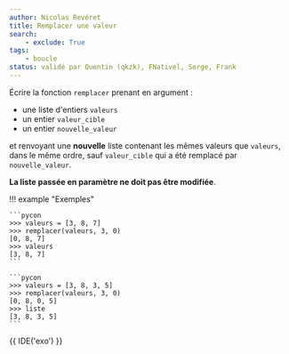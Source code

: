 ```yaml
---
author: Nicolas Revéret
title: Remplacer une valeur
search:
    - exclude: True
tags:
    - boucle
status: validé par Quentin (qkzk), FNativel, Serge, Frank
---
```

Écrire la fonction `remplacer` prenant en argument :

* une liste d'entiers `valeurs`
* un entier `valeur_cible`
* un entier `nouvelle_valeur`

et renvoyant une **nouvelle** liste contenant les mêmes valeurs que `valeurs`, dans le même ordre, sauf `valeur_cible` qui a été remplacé par `nouvelle_valeur`. 

**La liste passée en paramètre ne doit pas être modifiée**.

!!! example "Exemples"

    ```pycon
    >>> valeurs = [3, 8, 7]
    >>> remplacer(valeurs, 3, 0)
    [0, 8, 7]
    >>> valeurs
    [3, 8, 7]
    ```

    ```pycon
    >>> valeurs = [3, 8, 3, 5]
    >>> remplacer(valeurs, 3, 0)
    [0, 8, 0, 5]
    >>> liste
    [3, 8, 3, 5]
    ```

{{ IDE('exo') }}